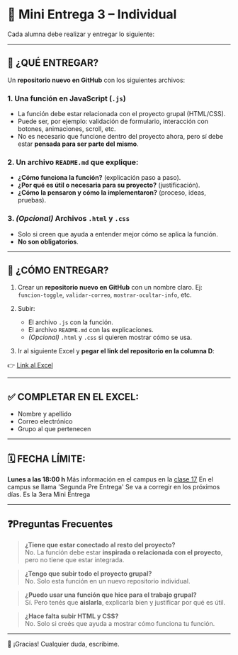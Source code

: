 # 📌 Mini Entrega 3 – Individual

Cada alumna debe realizar y entregar lo siguiente:

---

## 🧠 ¿QUÉ ENTREGAR?

Un **repositorio nuevo en GitHub** con los siguientes archivos:

### 1. Una función en JavaScript (`.js`)
- La función debe estar relacionada con el proyecto grupal (HTML/CSS).
- Puede ser, por ejemplo: validación de formulario, interacción con botones, animaciones, scroll, etc.
- No es necesario que funcione dentro del proyecto ahora, pero sí debe estar **pensada para ser parte del mismo**.

### 2. Un archivo `README.md` que explique:
- **¿Cómo funciona la función?** (explicación paso a paso).
- **¿Por qué es útil o necesaria para su proyecto?** (justificación).
- **¿Cómo la pensaron y cómo la implementaron?** (proceso, ideas, pruebas).

### 3. *(Opcional)* Archivos `.html` y `.css`
- Solo si creen que ayuda a entender mejor cómo se aplica la función.
- **No son obligatorios**.

---

## 📂 ¿CÓMO ENTREGAR?

1. Crear un **repositorio nuevo en GitHub** con un nombre claro. Ej:  
   `funcion-toggle`, `validar-correo`, `mostrar-ocultar-info`, etc.

2. Subir:
   - El archivo `.js` con la función.
   - El archivo `README.md` con las explicaciones.
   - *(Opcional)* `.html` y `.css` si quieren mostrar cómo se usa.

3. Ir al siguiente Excel y **pegar el link del repositorio en la columna D**:

👉 [Link al Excel](https://docs.google.com/spreadsheets/d/1RzvyICotaQtp762niy7B1t0H1rhMtkjxwRIvzY08c7I/edit?gid=0)

---

## ✅ COMPLETAR EN EL EXCEL:

- Nombre y apellido  
- Correo electrónico  
- Grupo al que pertenecen  

---

## 🗓️ FECHA LÍMITE:

**Lunes a las 18:00 h** Más información en el campus en la [clase 17](https://campus.educalabs.org/pluginfile.php/422721/mod_resource/content/1/FRONTEND%20Clase%2017%20-%20funciones.pptx.pdf) 
En el campus se llama 'Segunda Pre Entrega' Se va a corregir en los próximos días. Es la 3era Mini Entrega

---

## ❓Preguntas Frecuentes

> **¿Tiene que estar conectado al resto del proyecto?**  
No. La función debe estar **inspirada o relacionada con el proyecto**, pero no tiene que estar integrada.

> **¿Tengo que subir todo el proyecto grupal?**  
No. Solo esta función en un nuevo repositorio individual.

> **¿Puedo usar una función que hice para el trabajo grupal?**  
Sí. Pero tenés que **aislarla**, explicarla bien y justificar por qué es útil.

> **¿Hace falta subir HTML y CSS?**  
No. Solo si creés que ayuda a mostrar cómo funciona tu función.

---

🙌 ¡Gracias! Cualquier duda, escribime.
